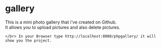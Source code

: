# gallery
This is a mini photo gallery that i've created on Github. 
</br>It allows you to upload pictures and also delete pictures.

    </br> In your Browser type http://localhost:8080/phpgallery/ it will show you the project.
